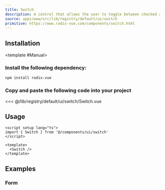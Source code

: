 ```yaml
---
title: Switch
description: A control that allows the user to toggle between checked and not checked.
source: apps/www/src/lib/registry/default/ui/switch
primitive: https://www.radix-vue.com/components/switch.html
---
```


<ComponentPreview name="SwitchDemo" />

## Installation

<TabPreview name="CLI">
<template #CLI>

```bash
npx brodevscope@latest add switch
```
</template>

<template #Manual>

<Steps>

### Install the following dependency:

```bash
npm install radix-vue
```

### Copy and paste the following code into your project

 <<< @/lib/registry/default/ui/switch/Switch.vue

</Steps>

</template>
</TabPreview>

## Usage

```vue
<script setup lang="ts">
import { Switch } from '@/components/ui/switch'
</script>

<template>
  <Switch />
</template>
```

## Examples

### Form

<ComponentPreview name="SwitchForm" />
